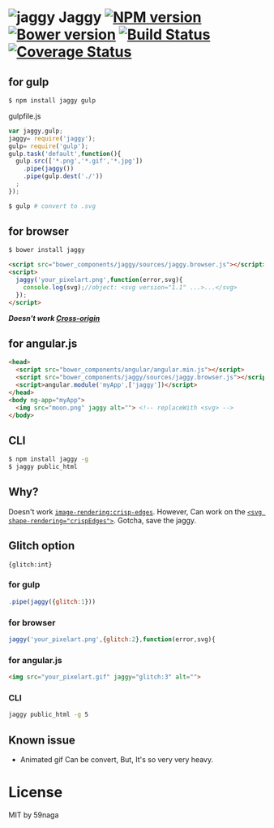 # ![jaggy][.svg] Jaggy [![NPM version][npm-image]][npm] [![Bower version][bower-image]][bower] [![Build Status][travis-image]][travis] [![Coverage Status][coveralls-image]][coveralls]

## for gulp
```bash
$ npm install jaggy gulp
```

gulpfile.js

```js
var jaggy,gulp;
jaggy= require('jaggy');
gulp= require('gulp');
gulp.task('default',function(){
  gulp.src(['*.png','*.gif','*.jpg'])
    .pipe(jaggy())
    .pipe(gulp.dest('./'))
  ;
});
```

```bash
$ gulp # convert to .svg
```

## for browser
```bash
$ bower install jaggy
```

```html
<script src="bower_components/jaggy/sources/jaggy.browser.js"></script>
<script>
  jaggy('your_pixelart.png',function(error,svg){
    console.log(svg);//object: <svg version="1.1" ...>...</svg>
  });
</script>
```
***Doesn't work [Cross-origin][1]***

[1]: https://developer.mozilla.org/en-US/docs/Web/HTTP/Access_control_CORS

## for angular.js
```html
<head>
  <script src="bower_components/angular/angular.min.js"></script>
  <script src="bower_components/jaggy/sources/jaggy.browser.js"></script>
  <script>angular.module('myApp',['jaggy'])</script>
</head>
<body ng-app="myApp">
  <img src="moon.png" jaggy alt=""> <!-- replaceWith <svg> -->
</body>
```

## CLI
```bash
$ npm install jaggy -g
$ jaggy public_html
```

## Why?
Doesn't work [`image-rendering:crisp-edges`](http://caniuse.com/#feat=css-crisp-edges).
However, Can work on the [`<svg shape-rendering="crispEdges">`](http://caniuse.com/#feat=svg).
Gotcha, save the jaggy.

## Glitch option
`{glitch:int}`
### for gulp
```js
.pipe(jaggy({glitch:1}))
```
### for browser
```js
jaggy('your_pixelart.png',{glitch:2},function(error,svg){
```
### for angular.js
```html
<img src="your_pixelart.gif" jaggy="glitch:3" alt="">
```
### CLI
```bash
jaggy public_html -g 5
```

## Known issue
* Animated gif Can be convert, But, It's so very very heavy.

License
=========================
MIT by 59naga

[.svg]: https://cdn.rawgit.com/59naga/jaggy/master/.svg

[npm-image]: https://badge.fury.io/js/jaggy.svg
[npm]: https://npmjs.org/package/jaggy
[bower-image]: https://badge.fury.io/bo/jaggy.svg
[bower]: http://badge.fury.io/bo/jaggy
[travis-image]: https://travis-ci.org/59naga/jaggy.svg?branch=master
[travis]: https://travis-ci.org/59naga/jaggy
[coveralls-image]: https://coveralls.io/repos/59naga/jaggy/badge.svg?branch=master
[coveralls]: https://coveralls.io/r/59naga/jaggy?branch=master
